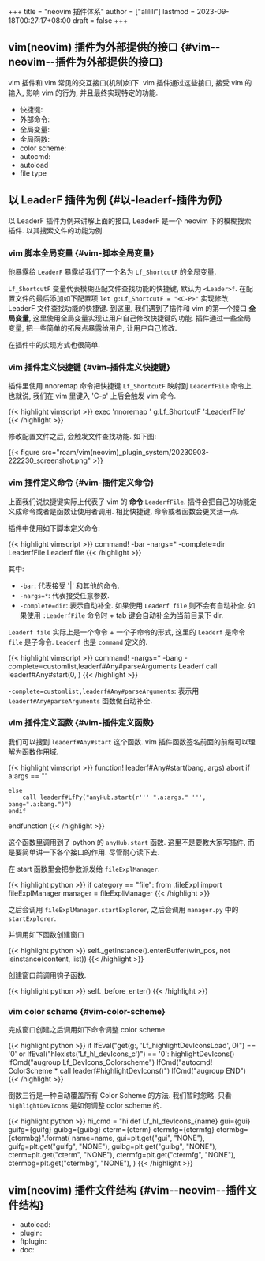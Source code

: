 +++
title = "neovim 插件体系"
author = ["alilili"]
lastmod = 2023-09-18T00:27:17+08:00
draft = false
+++

## vim(neovim) 插件为外部提供的接口 {#vim--neovim--插件为外部提供的接口}

vim 插件和 vim 常见的交互接口(机制)如下. vim 插件通过这些接口, 接受 vim 的输入, 影响 vim 的行为, 并且最终实现特定的功能.

-   快捷键:
-   外部命令:
-   全局变量:
-   全局函数:
-   color scheme:
-   autocmd:
-   autoload
-   file type


## 以 LeaderF 插件为例 {#以-leaderf-插件为例}

以 LeaderF 插件为例来讲解上面的接口, LeaderF 是一个 neovim 下的模糊搜索插件.
以其搜索文件的功能为例.


### vim 脚本全局变量 {#vim-脚本全局变量}

他暴露给 `LeaderF` 暴露给我们了一个名为 `Lf_ShortcutF` 的全局变量.

`Lf_ShortcutF` 变量代表模糊匹配文件查找功能的快捷键, 默认为 `<Leader>f`.
在配置文件的最后添加如下配置项 `let g:Lf_ShortcutF = "<C-P>"` 实现修改 LeaderF 文件查找功能的快捷键.
到这里, 我们遇到了插件和 vim 的第一个接口 ****全局变量****, 这里使用全局变量实现让用户自己修改快捷键的功能.
插件通过一些全局变量, 把一些简单的拓展点暴露给用户, 让用户自己修改.

在插件中的实现方式也很简单.


### vim 插件定义快捷键 {#vim-插件定义快捷键}

插件里使用 nnoremap 命令把快捷键 `Lf_ShortcutF` 映射到 `LeaderfFile` 命令上.
也就说, 我们在 vim 里键入 'C-p' 上后会触发 vim 命令.

{{< highlight vimscript >}}
exec 'nnoremap <silent><unique> ' g:Lf_ShortcutF ':<C-U>LeaderfFile<CR>'
{{< /highlight >}}

修改配置文件之后, 会触发文件查找功能. 如下图:

{{< figure src="roam/vim(neovim)_plugin_system/20230903-222230_screenshot.png" >}}


### vim 插件定义命令 {#vim-插件定义命令}

上面我们说快捷键实际上代表了 vim 的 ****命令**** `LeaderfFile`.
插件会把自己的功能定义成命令或者是函数让使用者调用.
相比快捷键, 命令或者函数会更灵活一点.

插件中使用如下脚本定义命令:

{{< highlight vimscript >}}
command! -bar -nargs=* -complete=dir LeaderfFile Leaderf file <args>
{{< /highlight >}}

其中:

-   `-bar`: 代表接受 '|' 和其他的命令.
-   `-nargs=*`: 代表接受任意参数.
-   `-complete=dir`: 表示自动补全. 如果使用 `Leaderf file` 则不会有自动补全. 如果使用 `:LeaderfFile` 命令时 + tab 键会自动补全为当前目录下 dir.

`Leaderf file` 实际上是一个命令 + 一个子命令的形式, 这里的 `Leaderf` 是命令 `file` 是子命令.
`Leaderf` 也是 `command` 定义的.

{{< highlight vimscript >}}
command! -nargs=* -bang -complete=customlist,leaderf#Any#parseArguments Leaderf call leaderf#Any#start(<bang>0, <q-args>)
{{< /highlight >}}

`-complete=customlist,leaderf#Any#parseArguments`: 表示用 `leaderf#Any#parseArguments` 函数做自动补全.


### vim 插件定义函数 {#vim-插件定义函数}

我们可以搜到 `leaderf#Any#start` 这个函数. vim 插件函数签名前面的前缀可以理解为函数作用域.

{{< highlight vimscript >}}
function! leaderf#Any#start(bang, args) abort
    if a:args == ""

    else
        call leaderf#LfPy("anyHub.start(r''' ".a:args." ''', bang=".a:bang.")")
    endif
endfunction
{{< /highlight >}}

这个函数里调用到了 python 的 `anyHub.start` 函数. 这里不是要教大家写插件, 而是要简单讲一下各个接口的作用. 尽管耐心读下去.

在 start 函数里会把参数派发给 `fileExplManager`.

{{< highlight python >}}
            if category == "file":
                from .fileExpl import fileExplManager
                manager = fileExplManager
{{< /highlight >}}

之后会调用 `fileExplManager.startExplorer`, 之后会调用 `manager.py` 中的 `startExplorer`.

并调用如下函数创建窗口

{{< highlight python >}}
        self._getInstance().enterBuffer(win_pos, not isinstance(content, list))
{{< /highlight >}}

创建窗口前调用钩子函数.

{{< highlight python >}}
        self._before_enter()
{{< /highlight >}}


### vim color scheme {#vim-color-scheme}

完成窗口创建之后调用如下命令调整 color scheme

{{< highlight python >}}
            if lfEval("get(g:, 'Lf_highlightDevIconsLoad', 0)") == '0' or lfEval("hlexists('Lf_hl_devIcons_c')") == '0':
                highlightDevIcons()
            lfCmd("augroup Lf_DevIcons_Colorscheme")
            lfCmd("autocmd! ColorScheme * call leaderf#highlightDevIcons()")
            lfCmd("augroup END")
{{< /highlight >}}

倒数三行是一种自动覆盖所有 Color Scheme 的方法. 我们暂时忽略.
只看 `highlightDevIcons` 是如何调整 color scheme 的.

{{< highlight python >}}
        hi_cmd = "hi def Lf_hl_devIcons_{name} gui={gui} guifg={guifg} guibg={guibg} cterm={cterm} ctermfg={ctermfg} ctermbg={ctermbg}".format(
            name=name,
            gui=plt.get("gui", "NONE"),
            guifg=plt.get("guifg", "NONE"),
            guibg=plt.get("guibg", "NONE"),
            cterm=plt.get("cterm", "NONE"),
            ctermfg=plt.get("ctermfg", "NONE"),
            ctermbg=plt.get("ctermbg", "NONE"),
        )
{{< /highlight >}}


## vim(neovim) 插件文件结构 {#vim--neovim--插件文件结构}

-   autoload:
-   plugin:
-   ftplugin:
-   doc:
